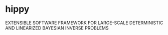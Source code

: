 # hippy
EXTENSIBLE SOFTWARE FRAMEWORK FOR LARGE-SCALE DETERMINISTIC AND LINEARIZED BAYESIAN INVERSE PROBLEMS

